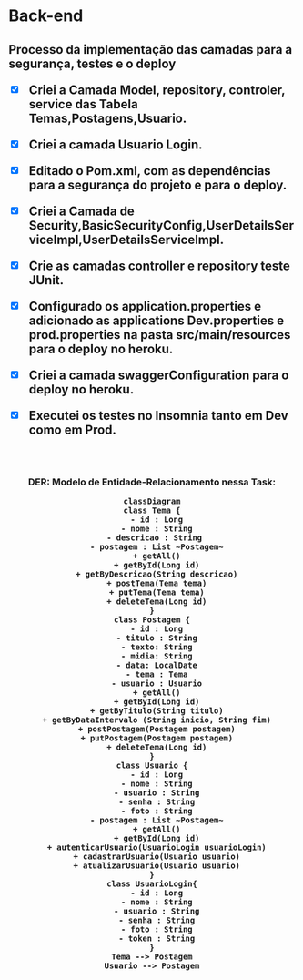 # Back-end 

<h2>Processo da implementação das camadas para a segurança, testes e o deploy

- [x] Criei a Camada Model, repository, controler, service das Tabela Temas,Postagens,Usuario.
- [x] Criei a camada Usuario Login.
- [x] Editado o Pom.xml, com as dependências para a segurança do projeto e para o deploy.
- [x] Criei a Camada de Security,BasicSecurityConfig,UserDetailsServiceImpl,UserDetailsServiceImpl.
- [x] Crie as camadas controller e repository teste JUnit.
- [x] Configurado os application.properties e adicionado as applications Dev.properties e prod.properties na pasta src/main/resources para o deploy no heroku.
- [x] Criei a camada swaggerConfiguration para o deploy no heroku. 
- [x] Executei os testes no Insomnia tanto em Dev como em Prod.             

 
 


<br>
<h3 align="center">
DER: Modelo de Entidade-Relacionamento nessa Task:
  
```mermaid
classDiagram
class Tema {
  - id : Long
  - nome : String
  - descricao : String 
  - postagem : List ~Postagem~
  + getAll()
  + getById(Long id)
  + getByDescricao(String descricao)
  + postTema(Tema tema)
  + putTema(Tema tema)
  + deleteTema(Long id)
}
class Postagem {
  - id : Long
  - titulo : String
  - texto: String
  - midia: String
  - data: LocalDate
  - tema : Tema
  - usuario : Usuario
  + getAll()
  + getById(Long id)
  + getByTitulo(String titulo)
  + getByDataIntervalo (String inicio, String fim)
  + postPostagem(Postagem postagem)
  + putPostagem(Postagem postagem)
  + deleteTema(Long id)
}
class Usuario {
  - id : Long
  - nome : String
  - usuario : String
  - senha : String
  - foto : String
  - postagem : List ~Postagem~
  + getAll()
  + getById(Long id)
  + autenticarUsuario(UsuarioLogin usuarioLogin)
  + cadastrarUsuario(Usuario usuario)
  + atualizarUsuario(Usuario usuario)
}
class UsuarioLogin{
  - id : Long
  - nome : String
  - usuario : String
  - senha : String
  - foto : String
  - token : String
}
Tema --> Postagem
Usuario --> Postagem
```  
